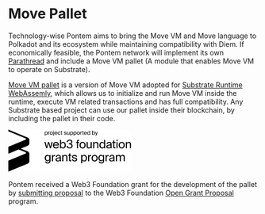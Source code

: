 # Move Pallet

Technology-wise Pontem aims to bring the Move VM and Move language to Polkadot and its ecosystem while maintaining compatibility with Diem. If economically feasible, the Pontem network will implement its own [Parathread](https://wiki.polkadot.network/docs/en/learn-parathreads) and include a Move VM pallet (A module that enables Move VM to operate on Substrate).

[Move VM pallet](https://github.com/pontem-network/sp-move) is a version of Move VM adopted for [Substrate Runtime WebAssemly](https://substrate.dev/docs/en/knowledgebase/runtime/#:~:text=In%20Substrate%2Dbased%20chains%2C%20the,make%20changes%20to%20this%20state.), which allows us to initialize and run Move VM inside the runtime, execute VM related transactions and has full compatibility. Any Substrate based project can use our pallet inside their blockchain, by including the pallet in their code.

![W3F Grant](/assets/w3f_grant.png "W3F Grant")

Pontem received a Web3 Foundation grant for the development of the pallet by [submitting proposal](https://github.com/w3f/Open-Grants-Program/blob/master/applications/pontem.md) to the Web3 Foundation [Open Grant Proposal](https://github.com/w3f/Open-Grants-Program#open-grants-program-) program.


